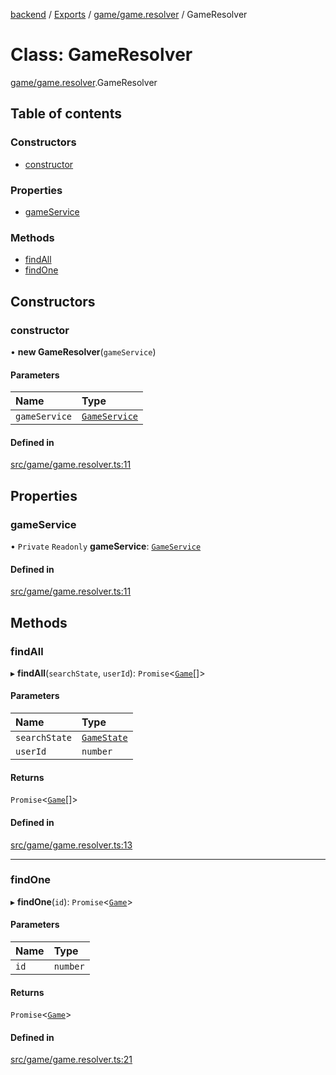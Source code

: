 [backend](../README.md) / [Exports](../modules.md) / [game/game.resolver](../modules/game_game_resolver.md) / GameResolver

# Class: GameResolver

[game/game.resolver](../modules/game_game_resolver.md).GameResolver

## Table of contents

### Constructors

- [constructor](game_game_resolver.GameResolver.md#constructor)

### Properties

- [gameService](game_game_resolver.GameResolver.md#gameservice)

### Methods

- [findAll](game_game_resolver.GameResolver.md#findall)
- [findOne](game_game_resolver.GameResolver.md#findone)

## Constructors

### constructor

• **new GameResolver**(`gameService`)

#### Parameters

| Name | Type |
| :------ | :------ |
| `gameService` | [`GameService`](game_game_service.GameService.md) |

#### Defined in

[src/game/game.resolver.ts:11](https://github.com/GQDeltex/ft_transcendence/blob/main/backend/src/game/game.resolver.ts#L11)

## Properties

### gameService

• `Private` `Readonly` **gameService**: [`GameService`](game_game_service.GameService.md)

#### Defined in

[src/game/game.resolver.ts:11](https://github.com/GQDeltex/ft_transcendence/blob/main/backend/src/game/game.resolver.ts#L11)

## Methods

### findAll

▸ **findAll**(`searchState`, `userId`): `Promise`<[`Game`](game_entities_game_entity.Game.md)[]\>

#### Parameters

| Name | Type |
| :------ | :------ |
| `searchState` | [`GameState`](../enums/game_entities_game_entity.GameState.md) |
| `userId` | `number` |

#### Returns

`Promise`<[`Game`](game_entities_game_entity.Game.md)[]\>

#### Defined in

[src/game/game.resolver.ts:13](https://github.com/GQDeltex/ft_transcendence/blob/main/backend/src/game/game.resolver.ts#L13)

___

### findOne

▸ **findOne**(`id`): `Promise`<[`Game`](game_entities_game_entity.Game.md)\>

#### Parameters

| Name | Type |
| :------ | :------ |
| `id` | `number` |

#### Returns

`Promise`<[`Game`](game_entities_game_entity.Game.md)\>

#### Defined in

[src/game/game.resolver.ts:21](https://github.com/GQDeltex/ft_transcendence/blob/main/backend/src/game/game.resolver.ts#L21)
